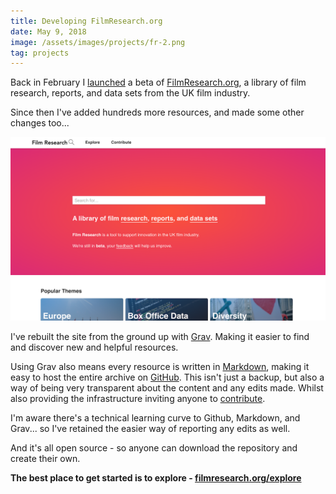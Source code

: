 ```yaml
---
title: Developing FilmResearch.org
date: May 9, 2018
image: /assets/images/projects/fr-2.png
tag: projects
---
```


Back in February I [launched](https://rae.li/writing/launching-filmresearch-org) a beta of [FilmResearch.org](https://filmresearch.org), a library of film research, reports, and data sets from the UK film industry.

Since then I've added hundreds more resources, and made some other changes too...

![website](/assets/images/projects/fr-2.png)

I've rebuilt the site from the ground up with [Grav](https://getgrav.org). Making it easier to find and discover new and helpful resources.

Using Grav also means every resource is written in [Markdown](https://www.markdownguide.org/), making it easy to host the entire archive on [GitHub](https://github.com/AndyRae/film-research).
This isn't just a backup, but also a way of being very transparent about the content and any edits made. Whilst also providing the infrastructure inviting anyone to [contribute](https://filmresearch.org/contribute).

I'm aware there's a technical learning curve to Github, Markdown, and Grav... so I've retained the easier way of reporting any edits as well.

And it's all open source - so anyone can download the repository and create their own.

**The best place to get started is to explore - [filmresearch.org/explore](https://filmresearch.org/explore)**
